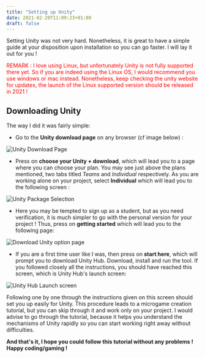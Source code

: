 ```yaml
---
title: "Setting up Unity"
date: 2021-02-20T11:09:23+01:00
draft: false
---
```


Setting Unity was not very hard. Nonetheless, it is great to have a simple guide at your disposition upon installation so you can go faster. I will lay it out for you ! 

<span style="color:red"> REMARK : I love using Linux, but unfortunately Unity is not fully supported there yet. So if you are indeed using the Linux OS, I would recommend you use windows or mac instead. Nonetheless, keep checking the unity website for updates, the launch of the Linux supported version should be released in 2021 ! </span>

## Downloading Unity
The way I did it was fairly simple:

- Go to the **Unity download page** on any browser (cf image below) : 

![Unity Download Page](/blog/unityDownloadPage.png)

- Press on **choose your Unity + download**, which will lead you to a page where you can choose your plan. You may see just above the plans mentioned, two tabs titled *Teams* and *Individual* respectively. As you are working alone on your project, select **Individual** which will lead you to the following screen : 

![Unity Package Selection](/blog/unityPlanChoice.png)

- Here you may be tempted to sign up as a student, but as you need verification, it is much simpler to go with the personal version for your project ! Thus, press on **getting started** which will lead you to the following page: 

![Download Unity option page](/blog/downloadPage.png) 

- If you are a first time user like I was, then press on **start here**, which will prompt you to download Unity Hub. Download, install and run the tool. If you followed closely all the instructions, you should have reached this screen, which is Unity Hub's launch screen: 

![Unity Hub Launch screen](/blog/hubLaunchScreen.png)

Following one by one through the instructions given on this screen should set you up easily for Unity. This procedure leads to a microgame creation tutorial, but you can skip through it and work only on your project. I would advise to go through the tutorial, because it helps you understand the mechanisms of Unity rapidly so you can start working right away without difficulties. 

**And that's it, I hope you could follow this tutorial without any problems ! Happy coding/gaming !**


